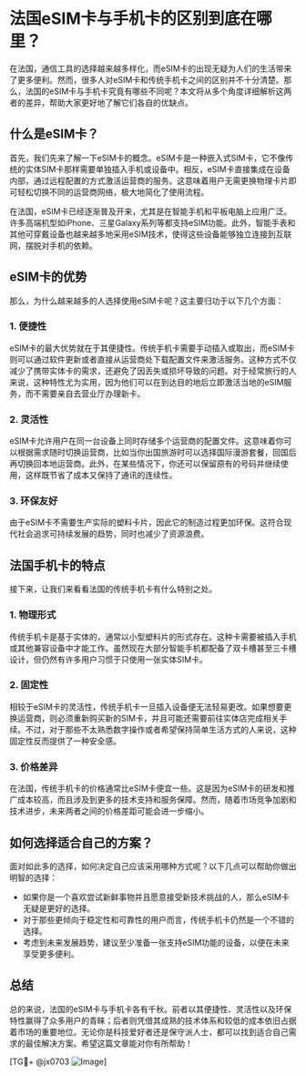 # 法国eSIM卡与手机卡的区别到底在哪里？

在法国，通信工具的选择越来越多样化，而eSIM卡的出现无疑为人们的生活带来了更多便利。然而，很多人对eSIM卡和传统手机卡之间的区别并不十分清楚。那么，法国的eSIM卡与手机卡究竟有哪些不同呢？本文将从多个角度详细解析这两者的差异，帮助大家更好地了解它们各自的优缺点。

## 什么是eSIM卡？

首先，我们先来了解一下eSIM卡的概念。eSIM卡是一种嵌入式SIM卡，它不像传统的实体SIM卡那样需要单独插入手机或设备中。相反，eSIM卡直接集成在设备内部，通过远程配置的方式激活运营商的服务。这意味着用户无需更换物理卡片即可轻松切换不同的运营商网络，极大地简化了使用流程。

在法国，eSIM卡已经逐渐普及开来，尤其是在智能手机和平板电脑上应用广泛。许多高端机型如iPhone、三星Galaxy系列等都支持eSIM功能。此外，智能手表和其他可穿戴设备也越来越多地采用eSIM技术，使得这些设备能够独立连接到互联网，摆脱对手机的依赖。

## eSIM卡的优势

那么，为什么越来越多的人选择使用eSIM卡呢？这主要归功于以下几个方面：

### 1. **便捷性**
   eSIM卡的最大优势就在于其便捷性。传统手机卡需要手动插入或取出，而eSIM卡则可以通过软件更新或者直接从运营商处下载配置文件来激活服务。这种方式不仅减少了携带实体卡的需求，还避免了因丢失或损坏导致的问题。对于经常旅行的人来说，这种特性尤为实用，因为他们可以在到达目的地后立即激活当地的eSIM服务，而不需要亲自去营业厅办理新卡。

### 2. **灵活性**
   eSIM卡允许用户在同一台设备上同时存储多个运营商的配置文件。这意味着你可以根据需求随时切换运营商，比如当你出国旅游时可以选择国际漫游套餐，回国后再切换回本地运营商。此外，在某些情况下，你还可以保留原有的号码并继续使用，这样既节省了成本又保持了通讯的连续性。

### 3. **环保友好**
   由于eSIM卡不需要生产实际的塑料卡片，因此它的制造过程更加环保。这符合现代社会追求可持续发展的趋势，同时也减少了资源浪费。

## 法国手机卡的特点

接下来，让我们来看看法国的传统手机卡有什么特别之处。

### 1. **物理形式**
   传统手机卡是基于实体的，通常以小型塑料片的形式存在。这种卡需要被插入手机或其他兼容设备中才能工作。虽然现在大部分智能手机都配备了双卡槽甚至三卡槽设计，但仍然有许多用户习惯于只使用一张实体SIM卡。

### 2. **固定性**
   相较于eSIM卡的灵活性，传统手机卡一旦插入设备便无法轻易更改。如果想要更换运营商，则必须重新购买新的SIM卡，并且可能还需要前往实体店完成相关手续。不过，对于那些不太熟悉数字操作或者希望保持简单生活方式的人来说，这种固定性反而提供了一种安全感。

### 3. **价格差异**
   在法国，传统手机卡的价格通常比eSIM卡便宜一些。这是因为eSIM卡的研发和推广成本较高，而且涉及到更多的技术支持和服务保障。然而，随着市场竞争加剧和技术进步，未来两者之间的价格差距可能会进一步缩小。

## 如何选择适合自己的方案？

面对如此多的选择，如何决定自己应该采用哪种方式呢？以下几点可以帮助你做出明智的选择：

- 如果你是一个喜欢尝试新鲜事物并且愿意接受新技术挑战的人，那么eSIM卡无疑是更好的选择。
- 对于那些更倾向于稳定性和可靠性的用户而言，传统手机卡仍然是一个不错的选择。
- 考虑到未来发展趋势，建议至少准备一张支持eSIM功能的设备，以便在未来享受更多便利。

## 总结

总的来说，法国的eSIM卡与手机卡各有千秋。前者以其便捷性、灵活性以及环保特性赢得了众多用户的青睐；后者则凭借其成熟的技术体系和较低的成本依旧占据着市场的重要地位。无论你是科技爱好者还是保守派人士，都可以找到适合自己需求的最佳解决方案。希望这篇文章能对你有所帮助！

[TG💪+ @jx0703 ![Image](https://github.com/user-attachments/assets/dbca1d08-cadb-493c-b0ec-ad6f7a83f270)]
